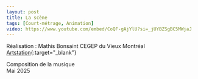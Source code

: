 ```yaml
---
layout: post
title: La scène
tags: [Court-métrage, Animation]
video: https://www.youtube.com/embed/CoQF-gAjYlU?si=_jUYBZSgBC5MWjaJ
---
```


Réalisation : Mathis Bonsaint
CEGEP du Vieux Montréal  
[Artstation](mathis-bonsaint.artstation.com){:target="_blank"} 

Composition de la musique  
Mai 2025

